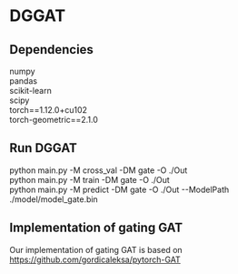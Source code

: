 # DGGAT
## Dependencies
numpy <br>
pandas <br>
scikit-learn <br> 
scipy <br>
torch==1.12.0+cu102 <br>
torch-geometric==2.1.0 <br>

## Run DGGAT
python main.py -M cross_val -DM gate -O ./Out <br>
python main.py -M train -DM gate -O ./Out <br>
python main.py -M predict -DM gate -O ./Out --ModelPath ./model/model_gate.bin

## Implementation of gating GAT
Our implementation of gating GAT is based on https://github.com/gordicaleksa/pytorch-GAT
